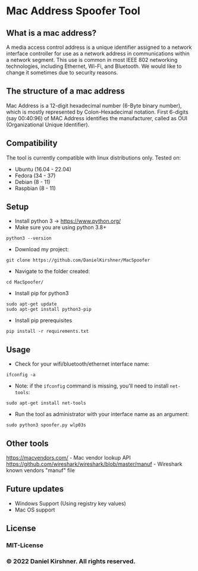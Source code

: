 # Mac Address Spoofer Tool

## What is a mac address?
A media access control address is a unique identifier assigned to a network interface controller for use as a network address in communications within a network segment. This use is common in most IEEE 802 networking technologies, including Ethernet, Wi-Fi, and Bluetooth.
We would like to change it sometimes due to security reasons.


## The structure of a mac address
Mac Address is a 12-digit hexadecimal number (6-Byte binary number), which is mostly represented by Colon-Hexadecimal notation. First 6-digits (say 00:40:96) of MAC Address identifies the manufacturer, called as OUI (Organizational Unique Identifier).


## Compatibility
The tool is currently compatible with linux distributions only.
Tested on:
- Ubuntu (16.04 - 22.04)
- Fedora (34 - 37)
- Debian (8 - 11)
- Raspbian (8 - 11)

## Setup

- Install python 3 -> https://www.python.org/
- Make sure you are using python 3.8+
```
python3 --version
```
- Download my project:
```
git clone https://github.com/DanielKirshner/MacSpoofer
```
- Navigate to the folder created:
```
cd MacSpoofer/
```
- Install pip for python3
```
sudo apt-get update
sudo apt-get install python3-pip
```
- Install pip prerequisites
```
pip install -r requirements.txt
```

## Usage

- Check for your wifi/bluetooth/ethernet interface name:
```
ifconfig -a
```
- Note: if the `ifconfig` command is missing, you'll need to install `net-tools`:
```
sudo apt-get install net-tools
```
- Run the tool as administrator with your interface name as an argument:
```
sudo python3 spoofer.py wlp03s
```

## Other tools
https://macvendors.com/ - Mac vendor lookup API
https://github.com/wireshark/wireshark/blob/master/manuf - Wireshark known vendors "manuf" file

## Future updates
- Windows Support (Using registry key values)
- Mac OS support

## License
### MIT-License
### © 2022 Daniel Kirshner. All rights reserved.